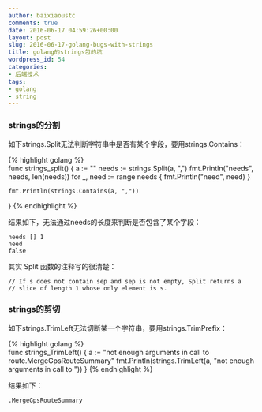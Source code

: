```yaml
---
author: baixiaoustc
comments: true
date: 2016-06-17 04:59:26+00:00
layout: post
slug: 2016-06-17-golang-bugs-with-strings
title: golang的strings包的坑
wordpress_id: 54
categories:
- 后端技术
tags:
- golang
- string
---
```


### strings的分割

如下strings.Split无法判断字符串中是否有某个字段，要用strings.Contains：

{% highlight golang %}    
func strings_split() {
	a := ""
	needs := strings.Split(a, ",")
	fmt.Println("needs", needs, len(needs))
	for _, need := range needs {
		fmt.Println("need", need)
	}

	fmt.Println(strings.Contains(a, ","))
}
{% endhighlight %}
    

结果如下，无法通过needs的长度来判断是否包含了某个字段：

	needs [] 1
	need 
	false
	
其实 Split 函数的注释写的很清楚：

	// If s does not contain sep and sep is not empty, Split returns a
	// slice of length 1 whose only element is s.

### strings的剪切

如下strings.TrimLeft无法切断某一个字符串，要用strings.TrimPrefix：

{% highlight golang %}    
func strings_TrimLeft() {
	a := "not enough arguments in call to route.MergeGpsRouteSummary"
	fmt.Println(strings.TrimLeft(a, "not enough arguments in call to "))
}
{% endhighlight %}

结果如下：

	.MergeGpsRouteSummary
